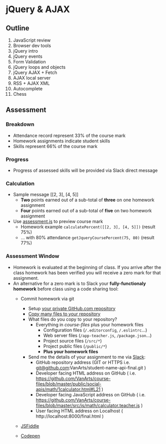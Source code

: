 # jQuery & AJAX

## Outline
1. JavaScript review
1. Browser dev tools
1. jQuery intro
1. jQuery events
1. Form Validation
1. jQuery loops and objects
1. jQuery AJAX + Fetch
1. AJAX local server
1. RSS + AJAX XML
1. Autocomplete
1. Chess

## Assessment

### Breakdown
* Attendance record represent 33% of the course mark
* Homework assignments indicate student skills
* Skills represent 66% of the course mark

### Progress
* Progress of assessed skills will be provided via Slack direct message

### Calculation
* Sample message [[2, 3], [4, 5]]
	* **Two** points earned out of a sub-total of **three** on one homework assignment
	* **Four** points earned out of a sub-total of **five** on two homework assignment
* Use [assessment.js](../../src/js/assessment.js) to preview course mark
	* Homework example `calculatePercent([[2, 3], [4, 5]])` (result 75%)
	* ... with 80% attendance `getJqueryCoursePercent(75, 80)` (result 77%)

### Assessment Window
* Homework is evaluated at the beginning of class. If you arrive after the class homework has been verified you will receive a zero mark for that assignment.
* An alternative for a zero mark is to Slack your **fully-functionaly homework** before class using a code sharing tool:
	* Commit homework via git
		* Setup [your private GitHub.com repository](https://help.github.com/articles/create-a-repo/)
		* [Copy many files to your repository](https://confluence.atlassian.com/bitbucket/copy-your-repository-and-add-files-729980492.html)
		* What files do you copy to your repository?
			* Everything in *course-files* plus your homework files
				* Configuration files (`/.editorconfig`, `/.eslintrc`...)
				* Web server files (`/app-teacher.js`, `/package.json`...)
				* Project source files (`/src/*`)
				* Project public files (`/public/*`)
				* **Plus your homework files**
		* Send me the details of your assignment to me via [Slack](https://domaindesign.slack.com/):
			* GitHub repository address (GIT or HTTPS i.e. git@github.com:VanArts/student-name-api-final.git )
			* Developer facing HTML address on GitHub ( i.e. https://github.com/VanArts/course-files/blob/master/public/social-apis/math/1calculator.html#L21 )
			* Developer facing JavaScript address on GitHub ( i.e. https://github.com/VanArts/course-files/blob/master/src/js/math/calculator.teacher.js )
			* User facing HTML address on Localhost ( http://localhost:8000/final.html )

	* [JSFiddle](https://jsfiddle.net/)
	* [Codepen](https://codepen.io/pen/)
